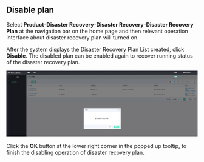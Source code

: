  ## Disable plan
 Select **Product**-**Disaster Recovery**-**Disaster Recovery**-**Disaster Recovery Plan** at the navigation bar on the home page and then relevant operation interface about disaster recovery plan will turned on.
 
 After the system displays the Disaster Recovery Plan List created, click **Disable**. The disabled plan can be enabled again to recover running status of the disaster recovery plan.
 
![创建实例](../../../../image/JD-Cloud-Mesh/stop-plan.png)

Click the **OK** button at the lower right corner in the popped up tooltip, to finish the disabling operation of disaster recovery plan.
